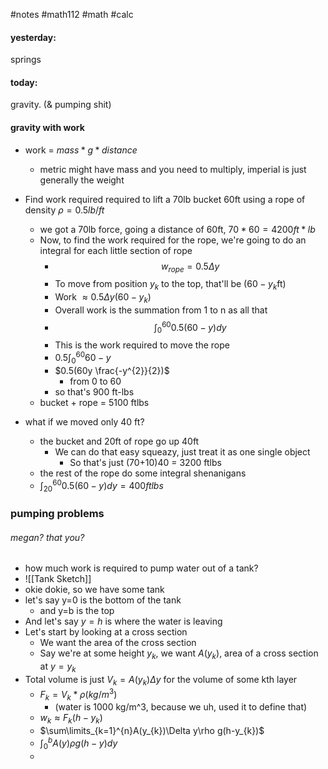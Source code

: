 #notes #math112 #math #calc

#### yesterday:
springs
#### today:
gravity.
(& pumping shit)



#### gravity with work
- work = $mass*g*distance$
	- metric might have mass and you need to multiply, imperial is just generally the weight

- Find work required required to lift a 70lb bucket 60ft using a rope of density $\rho=0.5 lb/ft$ 
	- we got a 70lb force, going a distance of 60ft, $70*60=4200ft*lb$
	- Now, to find the work required for the rope, we're going to do an integral for each little section of rope
		- $$w_{rope}=0.5\Delta y$$
		- To move from position $y_{k}$ to the top, that'll be ($60-y_{k}$ft)
		- Work $\approx 0.5\Delta y(60-y_{k})$
		- Overall work is the summation from 1 to n as all that
		- $$\int_{0}^{60}0.5(60-y)dy$$
		- This is the work required to move the rope
		- $0.5 \int_{0}^{60}60-y$
		- $0.5(60y \frac{-y^{2}}{2})$
			- from 0 to 60
		- so that's 900 ft-lbs
	- bucket + rope = $5100$ ftlbs
- what if we moved only 40 ft?
	- the bucket and 20ft of rope go up 40ft
		- We can do that easy squeazy, just treat it as one single object
			- So that's just (70+10)40 = 3200 ftlbs
	- the rest of the rope do some integral shenanigans
	- $\int_{20}^{60}0.5(60-y)dy=400ftlbs$

### pumping problems
###### megan? that you?
- how much work is required to pump water out of a tank?
- ![[Tank Sketch]]
- okie dokie, so we have some tank
- let's say y=0 is the bottom of the tank
	- and y=b is the top
- And let's say $y=h$ is where the water is leaving
- Let's start by looking at a cross section
	- We want the area of the cross section
	- Say we're at some height $y_{k}$, we want $A(y_{k})$, area of a cross section at $y=y_{k}$
- Total volume is just $V_{k}=A(y_{k})\Delta y$  for the volume of some kth layer
	- $F_{k}=V_{k}*\rho (kg/m^{3})$
		- (water is 1000 kg/m^3, because we uh, used it to define that)
	- $w_{k}\approx F_{k}(h-y_{k})$
	- $\sum\limits_{k=1}^{n}A(y_{k})\Delta y\rho g(h-y_{k})$
	- $\int_{0}^{b}A(y)\rho g (h-y)dy$
	- 




